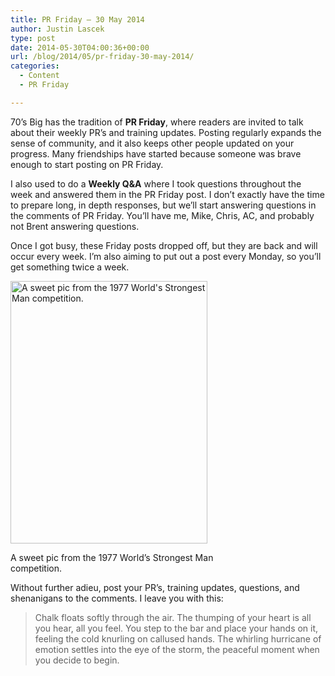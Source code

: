```yaml
---
title: PR Friday – 30 May 2014
author: Justin Lascek
type: post
date: 2014-05-30T04:00:36+00:00
url: /blog/2014/05/pr-friday-30-may-2014/
categories:
  - Content
  - PR Friday

---
```

70&#8217;s Big has the tradition of **PR Friday**, where readers are invited to talk about their weekly PR&#8217;s and training updates. Posting regularly expands the sense of community, and it also keeps other people updated on your progress. Many friendships have started because someone was brave enough to start posting on PR Friday.

I also used to do a **Weekly Q&A** where I took questions throughout the week and answered them in the PR Friday post. I don&#8217;t exactly have the time to prepare long, in depth responses, but we&#8217;ll start answering questions in the comments of PR Friday. You&#8217;ll have me, Mike, Chris, AC, and probably not Brent answering questions.

Once I got busy, these Friday posts dropped off, but they are back and will occur every week. I&#8217;m also aiming to put out a post every Monday, so you&#8217;ll get something twice a week.

<div id="attachment_9957" style="width: 325px" class="wp-caption aligncenter">
  <a href="/2014/05/10354154_10152475350948678_5976622506545184608_n.jpg"><img aria-describedby="caption-attachment-9957" data-attachment-id="9957" data-permalink="/blog/2014/05/pr-friday-30-may-2014/10354154_10152475350948678_5976622506545184608_n/" data-orig-file="/2014/05/10354154_10152475350948678_5976622506545184608_n.jpg" data-orig-size="537,716" data-comments-opened="1" data-image-meta="{&quot;aperture&quot;:&quot;0&quot;,&quot;credit&quot;:&quot;&quot;,&quot;camera&quot;:&quot;&quot;,&quot;caption&quot;:&quot;&quot;,&quot;created_timestamp&quot;:&quot;0&quot;,&quot;copyright&quot;:&quot;&quot;,&quot;focal_length&quot;:&quot;0&quot;,&quot;iso&quot;:&quot;0&quot;,&quot;shutter_speed&quot;:&quot;0&quot;,&quot;title&quot;:&quot;&quot;}" data-image-title="10354154_10152475350948678_5976622506545184608_n" data-image-description="" data-medium-file="/2014/05/10354154_10152475350948678_5976622506545184608_n-150x200.jpg" data-large-file="/2014/05/10354154_10152475350948678_5976622506545184608_n-450x600.jpg" class=" wp-image-9957 " alt="A sweet pic from the 1977 World's Strongest Man competition. " src="/2014/05/10354154_10152475350948678_5976622506545184608_n-450x600.jpg" width="315" height="420" srcset="/2014/05/10354154_10152475350948678_5976622506545184608_n-450x600.jpg 450w, /2014/05/10354154_10152475350948678_5976622506545184608_n-112x150.jpg 112w, /2014/05/10354154_10152475350948678_5976622506545184608_n-150x200.jpg 150w, /2014/05/10354154_10152475350948678_5976622506545184608_n-225x300.jpg 225w, /2014/05/10354154_10152475350948678_5976622506545184608_n.jpg 537w" sizes="(max-width: 315px) 100vw, 315px" /></a>
  
  <p id="caption-attachment-9957" class="wp-caption-text">
    A sweet pic from the 1977 World&#8217;s Strongest Man competition.
  </p>
</div>

Without further adieu, post your PR&#8217;s, training updates, questions, and shenanigans to the comments. I leave you with this:

> Chalk floats softly through the air. The thumping of your heart is all you hear, all you feel. You step to the bar and place your hands on it, feeling the cold knurling on callused hands. The whirling hurricane of emotion settles into the eye of the storm, the peaceful moment when you decide to begin.
